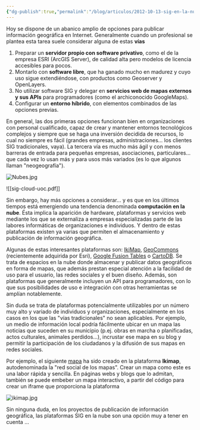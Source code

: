 ```yaml
---
{"dg-publish":true,"permalink":"/blog/articulos/2012-10-13-sig-en-la-nube/nuevas-tendencias-los-sig-en-la-nube/","title":"Nuevas tendencias: los SIG en la nube","tags":["analisis","ikimap","neogeografia","nube"]}
---
```


Hoy se dispone de un abanico amplio de opciones para publicar información geográfica en Internet. Generalmente cuando un profesional se plantea esta tarea suele considerar alguna de estas **vías**

1. Preparar un **servidor propio con software privativo**, como el de la empresa ESRI (ArcGIS Server), de calidad alta pero modelos de licencia accesibles para pocos.
2. Montarlo con **software libre**, que ha ganado mucho en madurez y cuyo uso sigue extendiéndose, con productos como Geoserver y OpenLayers.
3. No utilizar software SIG y delegar en **servicios web de mapas externos y sus APIs** para programadores (como el archiconocido GoogleMaps).
4. Configurar un **entorno híbrido**, con elementos combinados de las opciones previas.

En general, las dos primeras opciones funcionan bien en organizaciones con personal cualificado, capaz de crear y mantener entornos tecnológicos complejos y siempre que se haga una inversión decidida de recursos, lo cual no siempre es fácil (grandes empresas, administraciones... los clientes SIG tradicionales, vaya). La tercera vía es mucho más ágil y con menos barreras de entrada para pequeñas empresas, asociaciones, particulares... que cada vez lo usan más y para usos más variados (es lo que algunos llaman "neogeografía").

![Nubes.jpg](/img/user/Blog/Articulos/2012-10-13-sig-en-la-nube/media/Nubes.jpg)

![[sig-cloud-uoc.pdf]]

Sin embargo, hay más opciones a considerar... y es que en los últimos tiempos está emergiendo una tendencia denominada **computación en la nube**. Ésta implica la aparición de hardware, plataformas y servicios web mediante los que se externaliza a empresas especializadas parte de las labores informáticas de organizaciones e individuos. Y dentro de estas plataformas existen ya varias que permiten el almacenamiento y publicación de información geográfica.

Algunas de estas interesantes plataformas son: [IkiMap](http://www.ikimap.com/es "IkiMap"), [GeoCommons](http://geocommons.com/ "GeoCommons") (recientemente adquirida por Esri), [Google Fusion Tables](https://sites.google.com/site/fusiontablestalks/stories "Google Fusion Tables") o [CartoDB](http://cartodb.com/ "CartoDB"). Se trata de espacios en la nube donde almacenar y publicar datos geográficos en forma de mapas, que además prestan especial atención a la facilidad de uso para el usuario, las redes sociales y el buen diseño. Además, son plataformas que generalmente incluyen un API para programadores, con lo que sus posibilidades de uso e integración con otras herramientas se amplían notablemente.

Sin duda se trata de plataformas potencialmente utilizables por un número muy alto y variado de individuos y organizaciones, especialmente en los casos en los que las "vías tradicionales" no sean aplicables. Por ejemplo, un medio de información local podría fácilmente ubicar en un mapa las noticias que suceden en su municipio (p.ej. obras en marcha o planificadas, actos culturales, animales perdidos...), incrustar ese mapa en su blog y permitir la participación de los ciudadanos y la difusión de sus mapas en redes sociales.

Por ejemplo, el siguiente [mapa](http://www.ikimap.com/es/map/visitas-blog-13-octubre-2012 "mapa") ha sido creado en la plataforma **Ikimap**, autodenominada la "red social de los mapas". Crear un mapa como este es una labor rápida y sencilla. En páginas webs y blogs que lo admitan, también se puede embeber un mapa interactivo, a partir del código para crear un iframe que proporciona la plataforma

![ikimap.jpg](/img/user/Blog/Articulos/2012-10-13-sig-en-la-nube/media/ikimap.jpg)

Sin ninguna duda, en los proyectos de publicación de información geográfica, las plataformas SIG en la nube son una opción muy a tener en cuenta ...
